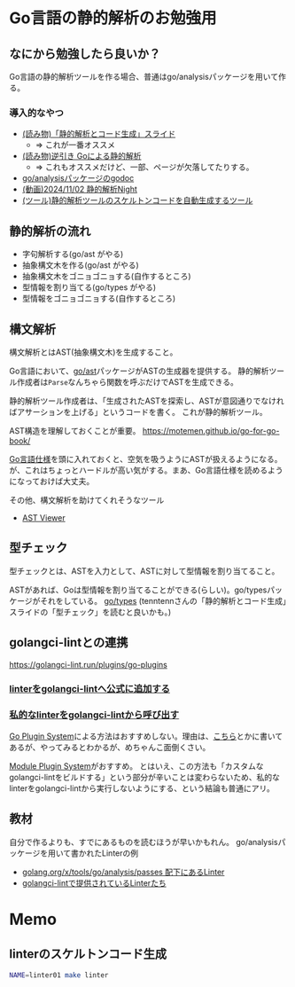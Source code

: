 # Go言語の静的解析のお勉強用

## なにから勉強したら良いか？

Go言語の静的解析ツールを作る場合、普通はgo/analysisパッケージを用いて作る。

### 導入的なやつ

- [(読み物)「静的解析とコード生成」スライド](https://docs.google.com/presentation/d/1I4pHnzV2dFOMbRcpA-XD0TaLcX6PBKpls6WxGHoMjOg/edit?usp=sharing)
  - => これが一番オススメ
- [(読み物)逆引き Goによる静的解析](https://zenn.dev/tenntenn/books/d168faebb1a739/viewer/22e4d4)
  - => これもオススメだけど、一部、ページが欠落してたりする。
- [go/analysisパッケージのgodoc](https://pkg.go.dev/golang.org/x/tools@v0.26.0/go/analysis)
- [(動画)2024/11/02 静的解析Night](https://www.youtube.com/watch?v=oBgDdx8gNQY)
- [(ツール)静的解析ツールのスケルトンコードを自動生成するツール](https://github.com/gostaticanalysis/skeleton)

## 静的解析の流れ

- 字句解析する(go/ast がやる)
- 抽象構文木を作る(go/ast がやる)
- 抽象構文木をゴニョゴニョする(自作するところ)
- 型情報を割り当てる(go/types がやる)
- 型情報をゴニョゴニョする(自作するところ)

## 構文解析

構文解析とはAST(抽象構文木)を生成すること。

Go言語において、[go/ast](https://pkg.go.dev/go/ast)パッケージがASTの生成器を提供する。
静的解析ツール作成者は`Parse`なんちゃら関数を呼ぶだけでASTを生成できる。

静的解析ツール作成者は、「生成されたASTを探索し、ASTが意図通りでなければアサーションを上げる」というコードを書く。
これが静的解析ツール。

AST構造を理解しておくことが重要。
https://motemen.github.io/go-for-go-book/

[Go言語仕様](https://go.dev/ref/spec)を頭に入れておくと、空気を吸うようにASTが扱えるようになる。
が、これはちょっとハードルが高い気がする。まあ、Go言語仕様を読めるようになっておけば大丈夫。

その他、構文解析を助けてくれそうなツール

- [AST Viewer](https://yuroyoro.github.io/goast-viewer/)

## 型チェック

型チェックとは、ASTを入力として、ASTに対して型情報を割り当てること。

ASTがあれば、Goは型情報を割り当てることができる(らしい)。go/typesパッケージがそれをしている。
[go/types](https://pkg.go.dev/go/types)
(tenntennさんの「静的解析とコード生成」スライドの「型チェック」を読むと良いかも。)

## golangci-lintとの連携

https://golangci-lint.run/plugins/go-plugins

### [linterをgolangci-lintへ公式に追加する](https://golangci-lint.run/contributing/new-linters/#how-to-add-a-public-linter-to-golangci-lint)
### [私的なlinterをgolangci-lintから呼び出す](https://golangci-lint.run/contributing/new-linters/#how-to-add-a-private-linter-to-golangci-lint)

[Go Plugin System](https://golangci-lint.run/plugins/go-plugins)による方法はおすすめしない。理由は、[こちら](https://speakerdeck.com/kuro_kurorrr/golangci-lint-module-plugin-system)とかに書いてあるが、やってみるとわかるが、めちゃんこ面倒くさい。

[Module Plugin System](https://golangci-lint.run/plugins/module-plugins)がおすすめ。
とはいえ、この方法も「カスタムなgolangci-lintをビルドする」という部分が辛いことは変わらないため、私的なlinterをgolangci-lintから実行しないようにする、という結論も普通にアリ。

## 教材

自分で作るよりも、すでにあるものを読むほうが早いかもれん。
go/analysisパッケージを用いて書かれたLinterの例

- [golang.org/x/tools/go/analysis/passes 配下にあるLinter](https://cs.opensource.google/go/x/tools/+/refs/tags/v0.26.0:go/analysis/passes/)
- [golangci-lintで提供されているLinterたち](https://github.com/golangci/golangci-lint/tree/master/pkg/golinters)

# Memo

## linterのスケルトンコード生成

```bash
NAME=linter01 make linter
```
